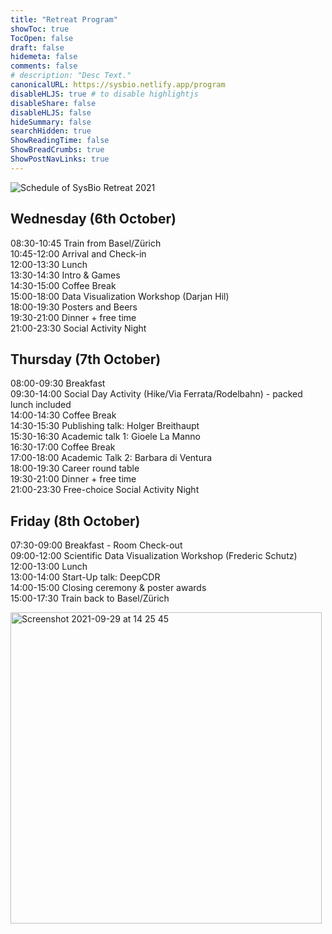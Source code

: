 ```yaml
---
title: "Retreat Program"
showToc: true
TocOpen: false
draft: false
hidemeta: false
comments: false
# description: "Desc Text."
canonicalURL: https://sysbio.netlify.app/program
disableHLJS: true # to disable highlightjs
disableShare: false
disableHLJS: false
hideSummary: false
searchHidden: true
ShowReadingTime: false
ShowBreadCrumbs: true
ShowPostNavLinks: true
---
```



![Schedule of SysBio Retreat 2021](/sysbio/docs/assets/SysBio-2021_schedule.png)

Wednesday (6th October) <br />
-----------------------
08:30-10:45  Train from Basel/Zürich <br />
10:45-12:00  Arrival and Check-in <br />
12:00-13:30  Lunch <br />
13:30-14:30  Intro & Games <br />
14:30-15:00  Coffee Break <br />
15:00-18:00  Data Visualization Workshop (Darjan Hil) <br />
18:00-19:30  Posters and Beers <br />
19:30-21:00  Dinner + free time <br />
21:00-23:30  Social Activity Night <br />

Thursday (7th October) <br />
----------------------
08:00-09:30  Breakfast <br />
09:30-14:00  Social Day Activity (Hike/Via Ferrata/Rodelbahn) - packed lunch included <br />
14:00-14:30  Coffee Break <br />
14:30-15:30  Publishing talk: Holger Breithaupt <br />
15:30-16:30  Academic talk 1: Gioele La Manno <br />
16:30-17:00  Coffee Break <br />
17:00-18:00  Academic Talk 2: Barbara di Ventura <br />
18:00-19:30  Career round table <br />
19:30-21:00  Dinner + free time <br />
21:00-23:30  Free-choice Social Activity Night <br />

Friday (8th October) <br />
--------------------
07:30-09:00  Breakfast - Room Check-out <br />
09:00-12:00  Scientific Data Visualization Workshop (Frederic Schutz) <br />
12:00-13:00  Lunch <br />
13:00-14:00  Start-Up talk: DeepCDR <br />
14:00-15:00  Closing ceremony & poster awards <br />
15:00-17:30  Train back to Basel/Zürich <br />



<img width="498" alt="Screenshot 2021-09-29 at 14 25 45" src="https://user-images.githubusercontent.com/50550984/135267946-03c0a645-8e0a-4c91-b596-671828173155.png">

